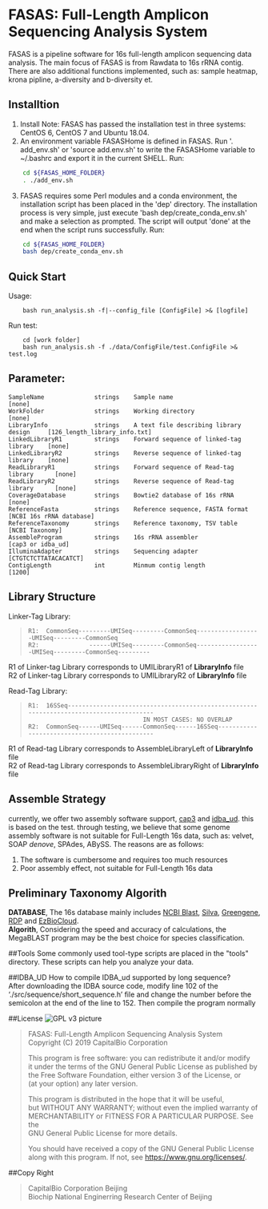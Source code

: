 # FASAS: Full-Length Amplicon Sequencing Analysis System
FASAS is a pipeline software for 16s full-length amplicon sequencing data analysis. The main focus of FASAS is from Rawdata to 16s rRNA contig. There are also additional functions implemented, such as: sample heatmap, krona pipline, a-diversity and b-diversity et.

## Installtion
1. Install Note: FASAS has passed the installation test in three systems: CentOS 6, CentOS 7 and Ubuntu 18.04.
2. An environment variable FASASHome is defined in FASAS. Run '. add_env.sh' or 'source add.env.sh' to write the FASASHome variable to ~/.bashrc and export it in the current SHELL.
Run:
```bash
    cd ${FASAS_HOME_FOLDER}
    . ./add_env.sh
```
3. FASAS requires some Perl modules and a conda environment, the installation script has been placed in the 'dep' directory. The installation process is very simple, just execute 'bash dep/create_conda_env.sh' and make a selection as prompted. The script will output 'done' at the end when the script runs successfully.
Run:
```bash
    cd ${FASAS_HOME_FOLDER}
    bash dep/create_conda_env.sh
```

## Quick Start
Usage:  
```
    bash run_analysis.sh -f|--config_file [ConfigFile] >& [logfile]
```
Run test:  
```
    cd [work folder]
    bash run_analysis.sh -f ./data/ConfigFile/test.ConfigFile >& test.log
```

## Parameter:
    SampleName              strings    Sample name                               [none]
    WorkFolder              strings    Working directory                         [none]
    LibraryInfo             strings    A text file describing library design     [126_length_library_info.txt]
    LinkedLibraryR1         strings    Forward sequence of linked-tag library    [none]
    LinkedLibraryR2         strings    Reverse sequence of linked-tag library    [none]
    ReadLibraryR1           strings    Forward sequence of Read-tag library      [none]
    ReadLibraryR2           strings    Reverse sequence of Read-tag library      [none]
    CoverageDatabase        strings    Bowtie2 database of 16s rRNA              [none]
    ReferenceFasta          strings    Reference sequence, FASTA format          [NCBI 16s rRNA database]
    ReferenceTaxonomy       strings    Reference taxonomy, TSV table             [NCBI Taxonomy]
    AssembleProgram         strings    16s rRNA assembler                        [cap3 or idba_ud]
    IlluminaAdapter         strings    Sequencing adapter                        [CTGTCTCTTATACACATCT]
    ContigLength            int        Minmum contig length                      [1200]

## Library Structure
Linker-Tag Library:  
>
>     R1:  CommonSeq---------UMISeq---------CommonSeq------------------UMISeq---------CommonSeq
>     R2:              ------UMISeq---------CommonSeq------------------UMISeq---------CommonSeq---------
>

R1 of Linker-tag Library corresponds to UMILibraryR1 of **LibraryInfo** file  
R2 of Linker-tag Library corresponds to UMILibraryR2 of **LibraryInfo** file

Read-Tag Library:  
>
>     R1:  16SSeq----------------------------------------------------------------------------------------
>                                     IN MOST CASES: NO OVERLAP
>     R2:  CommonSeq------UMISeq------CommonSeq------16SSeq----------------------------------------------
>

R1 of Read-tag Library corresponds to AssembleLibraryLeft of **LibraryInfo** file  
R2 of Read-tag Library corresponds to AssembleLibraryRight of **LibraryInfo** file

## Assemble Strategy
currently, we offer two assembly software support, [cap3](http://doua.prabi.fr/software/cap3) and [idba_ud](https://i.cs.hku.hk/~alse/hkubrg/projects/idba_ud/). this is based on the test. through testing, we believe that some genome assembly software is not suitable for Full-Length 16s data, such as: velvet, SOAP *denove*, SPAdes, ABySS. The reasons are as follows:
1. The software is cumbersome and requires too much resources
2. Poor assembly effect, not suitable for Full-Length 16s data

## Preliminary Taxonomy Algorith
**DATABASE**, The 16s database mainly includes [NCBI Blast](ftp://ftp.ncbi.nlm.nih.gov/blast/db/), [Silva](https://www.arb-silva.de/), [Greengene](http://greengenes.secondgenome.com/), [RDP](http://rdp.cme.msu.edu/) and [EzBioCloud](https://www.ezbiocloud.net).  
**Algorith**, Considering the speed and accuracy of calculations, the MegaBLAST program may be the best choice for species classification.  

##Tools
Some commonly used tool-type scripts are placed in the "tools" directory. These scripts can help you analyze your data.  

##IDBA_UD
How to compile IDBA_ud supported by long sequence?  
After downloading the IDBA source code, modify line 102 of the ‘./src/sequence/short_sequence.h’ file and change the number before the semicolon at the end of the line to 152. Then compile the program normally

##License
![GPL v3 picture](https://www.gnu.org/graphics/gplv3-with-text-136x68.png)  
>    FASAS: Full-Length Amplicon Sequencing Analysis System  
>    Copyright (C) 2019 CapitalBio Corporation
>
>    This program is free software: you can redistribute it and/or modify  
>    it under the terms of the GNU General Public License as published by  
>    the Free Software Foundation, either version 3 of the License, or  
>    (at your option) any later version.
>
>    This program is distributed in the hope that it will be useful,  
>    but WITHOUT ANY WARRANTY; without even the implied warranty of  
>    MERCHANTABILITY or FITNESS FOR A PARTICULAR PURPOSE.  See the  
>    GNU General Public License for more details.
>
>    You should have received a copy of the GNU General Public License  
>    along with this program.  If not, see <https://www.gnu.org/licenses/>.

##Copy Right
> CapitalBio Corporation Beijing  
> Biochip National Enginerring Research Center of Beijing
